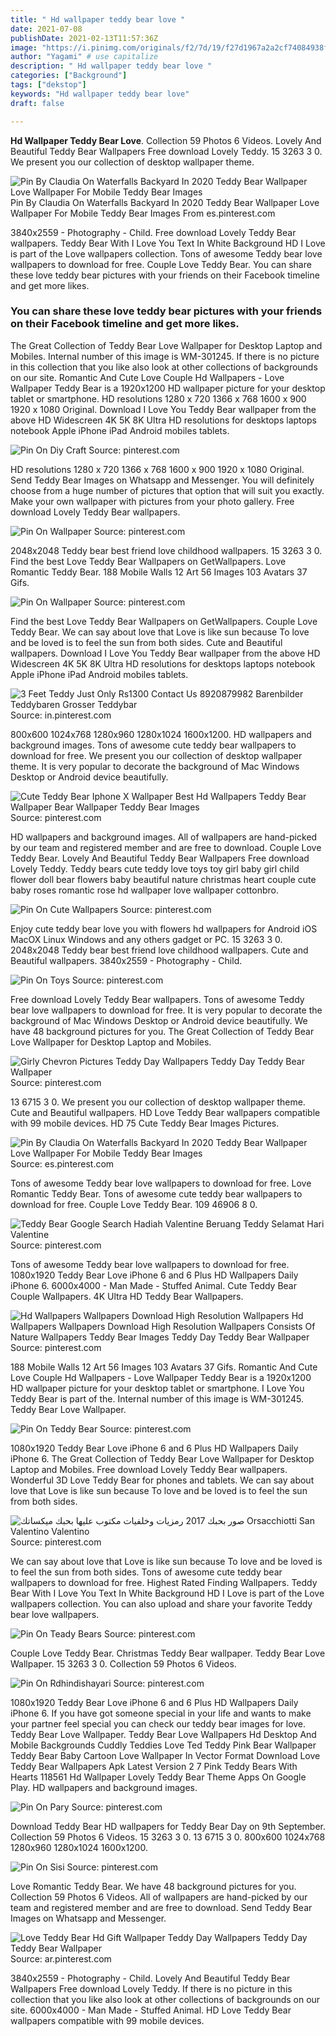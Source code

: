 ```yaml
---
title: " Hd wallpaper teddy bear love "
date: 2021-07-08
publishDate: 2021-02-13T11:57:36Z
image: "https://i.pinimg.com/originals/f2/7d/19/f27d1967a2a2cf74084938fcbc7a982a.jpg"
author: "Yagami" # use capitalize
description: " Hd wallpaper teddy bear love "
categories: ["Background"]
tags: ["dekstop"]
keywords: "Hd wallpaper teddy bear love"
draft: false

---
```



**Hd Wallpaper Teddy Bear Love**. Collection 59 Photos 6 Videos. Lovely And Beautiful Teddy Bear Wallpapers Free download Lovely Teddy. 15 3263 3 0. We present you our collection of desktop wallpaper theme.

![Pin By Claudia On Waterfalls Backyard In 2020 Teddy Bear Wallpaper Love Wallpaper For Mobile Teddy Bear Images](https://i.pinimg.com/736x/ce/1f/4f/ce1f4f922ce6e798cc4f60e480e42274.jpg "Pin By Claudia On Waterfalls Backyard In 2020 Teddy Bear Wallpaper Love Wallpaper For Mobile Teddy Bear Images")
Pin By Claudia On Waterfalls Backyard In 2020 Teddy Bear Wallpaper Love Wallpaper For Mobile Teddy Bear Images From es.pinterest.com


3840x2559 - Photography - Child. Free download Lovely Teddy Bear wallpapers. Teddy Bear With I Love You Text In White Background HD I Love is part of the Love wallpapers collection. Tons of awesome Teddy bear love wallpapers to download for free. Couple Love Teddy Bear. You can share these love teddy bear pictures with your friends on their Facebook timeline and get more likes.

### You can share these love teddy bear pictures with your friends on their Facebook timeline and get more likes.

The Great Collection of Teddy Bear Love Wallpaper for Desktop Laptop and Mobiles. Internal number of this image is WM-301245. If there is no picture in this collection that you like also look at other collections of backgrounds on our site. Romantic And Cute Love Couple Hd Wallpapers - Love Wallpaper Teddy Bear is a 1920x1200 HD wallpaper picture for your desktop tablet or smartphone. HD resolutions 1280 x 720 1366 x 768 1600 x 900 1920 x 1080 Original. Download I Love You Teddy Bear wallpaper from the above HD Widescreen 4K 5K 8K Ultra HD resolutions for desktops laptops notebook Apple iPhone iPad Android mobiles tablets.


![Pin On Diy Craft](https://i.pinimg.com/originals/5c/97/45/5c9745cc088298dac39147ce45dcc928.jpg "Pin On Diy Craft")
Source: pinterest.com

HD resolutions 1280 x 720 1366 x 768 1600 x 900 1920 x 1080 Original. Send Teddy Bear Images on Whatsapp and Messenger. You will definitely choose from a huge number of pictures that option that will suit you exactly. Make your own wallpaper with pictures from your photo gallery. Free download Lovely Teddy Bear wallpapers.

![Pin On Wallpaper](https://i.pinimg.com/originals/5e/72/c9/5e72c9bd9fe5a706eb54df93cbc5771d.jpg "Pin On Wallpaper")
Source: pinterest.com

2048x2048 Teddy bear best friend love childhood wallpapers. 15 3263 3 0. Find the best Love Teddy Bear Wallpapers on GetWallpapers. Love Romantic Teddy Bear. 188 Mobile Walls 12 Art 56 Images 103 Avatars 37 Gifs.

![Pin On Wallpaper](https://i.pinimg.com/originals/d1/88/f8/d188f85064dbfec56f260139f93f2165.jpg "Pin On Wallpaper")
Source: pinterest.com

Find the best Love Teddy Bear Wallpapers on GetWallpapers. Couple Love Teddy Bear. We can say about love that Love is like sun because To love and be loved is to feel the sun from both sides. Cute and Beautiful wallpapers. Download I Love You Teddy Bear wallpaper from the above HD Widescreen 4K 5K 8K Ultra HD resolutions for desktops laptops notebook Apple iPhone iPad Android mobiles tablets.

![3 Feet Teddy Just Only Rs1300 Contact Us 8920879982 Barenbilder Teddybaren Grosser Teddybar](https://i.pinimg.com/originals/e8/69/93/e86993e8a059b87441189b72a7c714fb.jpg "3 Feet Teddy Just Only Rs1300 Contact Us 8920879982 Barenbilder Teddybaren Grosser Teddybar")
Source: in.pinterest.com

800x600 1024x768 1280x960 1280x1024 1600x1200. HD wallpapers and background images. Tons of awesome cute teddy bear wallpapers to download for free. We present you our collection of desktop wallpaper theme. It is very popular to decorate the background of Mac Windows Desktop or Android device beautifully.

![Cute Teddy Bear Iphone X Wallpaper Best Hd Wallpapers Teddy Bear Wallpaper Bear Wallpaper Teddy Bear Images](https://i.pinimg.com/originals/1e/15/2c/1e152c0fc1f53ade5f6e7cc29f9cd060.jpg "Cute Teddy Bear Iphone X Wallpaper Best Hd Wallpapers Teddy Bear Wallpaper Bear Wallpaper Teddy Bear Images")
Source: pinterest.com

HD wallpapers and background images. All of wallpapers are hand-picked by our team and registered member and are free to download. Couple Love Teddy Bear. Lovely And Beautiful Teddy Bear Wallpapers Free download Lovely Teddy. Teddy bears cute teddy love toys toy girl baby girl child flower doll bear flowers baby beautiful nature christmas heart couple cute baby roses romantic rose hd wallpaper love wallpaper cottonbro.

![Pin On Cute Wallpapers](https://i.pinimg.com/originals/e1/a5/22/e1a522de2a7231f4a81c96e52ecbd0d3.jpg "Pin On Cute Wallpapers")
Source: pinterest.com

Enjoy cute teddy bear love you with flowers hd wallpapers for Android iOS MacOX Linux Windows and any others gadget or PC. 15 3263 3 0. 2048x2048 Teddy bear best friend love childhood wallpapers. Cute and Beautiful wallpapers. 3840x2559 - Photography - Child.

![Pin On Toys](https://i.pinimg.com/originals/fb/21/0f/fb210f6c43962a4b87b39cb2979c6676.jpg "Pin On Toys")
Source: pinterest.com

Free download Lovely Teddy Bear wallpapers. Tons of awesome Teddy bear love wallpapers to download for free. It is very popular to decorate the background of Mac Windows Desktop or Android device beautifully. We have 48 background pictures for you. The Great Collection of Teddy Bear Love Wallpaper for Desktop Laptop and Mobiles.

![Girly Chevron Pictures Teddy Day Wallpapers Teddy Day Teddy Bear Wallpaper](https://i.pinimg.com/originals/7c/4e/39/7c4e397dd839dde4a3886c328f377541.jpg "Girly Chevron Pictures Teddy Day Wallpapers Teddy Day Teddy Bear Wallpaper")
Source: pinterest.com

13 6715 3 0. We present you our collection of desktop wallpaper theme. Cute and Beautiful wallpapers. HD Love Teddy Bear wallpapers compatible with 99 mobile devices. HD 75 Cute Teddy Bear Images Pictures.

![Pin By Claudia On Waterfalls Backyard In 2020 Teddy Bear Wallpaper Love Wallpaper For Mobile Teddy Bear Images](https://i.pinimg.com/736x/ce/1f/4f/ce1f4f922ce6e798cc4f60e480e42274.jpg "Pin By Claudia On Waterfalls Backyard In 2020 Teddy Bear Wallpaper Love Wallpaper For Mobile Teddy Bear Images")
Source: es.pinterest.com

Tons of awesome Teddy bear love wallpapers to download for free. Love Romantic Teddy Bear. Tons of awesome cute teddy bear wallpapers to download for free. Couple Love Teddy Bear. 109 46906 8 0.

![Teddy Bear Google Search Hadiah Valentine Beruang Teddy Selamat Hari Valentine](https://i.pinimg.com/originals/45/d1/d2/45d1d20db8d1715c853128e51cb53052.jpg "Teddy Bear Google Search Hadiah Valentine Beruang Teddy Selamat Hari Valentine")
Source: pinterest.com

Tons of awesome Teddy bear love wallpapers to download for free. 1080x1920 Teddy Bear Love iPhone 6 and 6 Plus HD Wallpapers Daily iPhone 6. 6000x4000 - Man Made - Stuffed Animal. Cute Teddy Bear Couple Wallpapers. 4K Ultra HD Teddy Bear Wallpapers.

![Hd Wallpapers Wallpapers Download High Resolution Wallpapers Hd Wallpapers Wallpapers Download High Resolution Wallpapers Consists Of Nature Wallpapers Teddy Bear Images Teddy Day Teddy Bear Wallpaper](https://i.pinimg.com/originals/b1/8f/fc/b18ffc5a92ba20ce7458c4d13b8c33b5.jpg "Hd Wallpapers Wallpapers Download High Resolution Wallpapers Hd Wallpapers Wallpapers Download High Resolution Wallpapers Consists Of Nature Wallpapers Teddy Bear Images Teddy Day Teddy Bear Wallpaper")
Source: pinterest.com

188 Mobile Walls 12 Art 56 Images 103 Avatars 37 Gifs. Romantic And Cute Love Couple Hd Wallpapers - Love Wallpaper Teddy Bear is a 1920x1200 HD wallpaper picture for your desktop tablet or smartphone. I Love You Teddy Bear is part of the. Internal number of this image is WM-301245. Teddy Bear Love Wallpaper.

![Pin On Teddy Bear](https://i.pinimg.com/736x/bd/7e/a4/bd7ea444641930cbd78765067d3e0cf5.jpg "Pin On Teddy Bear")
Source: pinterest.com

1080x1920 Teddy Bear Love iPhone 6 and 6 Plus HD Wallpapers Daily iPhone 6. The Great Collection of Teddy Bear Love Wallpaper for Desktop Laptop and Mobiles. Free download Lovely Teddy Bear wallpapers. Wonderful 3D Love Teddy Bear for phones and tablets. We can say about love that Love is like sun because To love and be loved is to feel the sun from both sides.

![صور بحبك 2017 رمزيات وخلفيات مكتوب عليها بحبك ميكساتك Orsacchiotti San Valentino Valentino](https://i.pinimg.com/originals/82/83/d1/8283d13ede2b7e428da9972bb3f22f33.jpg "صور بحبك 2017 رمزيات وخلفيات مكتوب عليها بحبك ميكساتك Orsacchiotti San Valentino Valentino")
Source: pinterest.com

We can say about love that Love is like sun because To love and be loved is to feel the sun from both sides. Tons of awesome cute teddy bear wallpapers to download for free. Highest Rated Finding Wallpapers. Teddy Bear With I Love You Text In White Background HD I Love is part of the Love wallpapers collection. You can also upload and share your favorite Teddy bear love wallpapers.

![Pin On Teady Bears](https://i.pinimg.com/736x/ed/86/8a/ed868a0a60877f63158beee75a5e7aa8.jpg "Pin On Teady Bears")
Source: pinterest.com

Couple Love Teddy Bear. Christmas Teddy Bear wallpaper. Teddy Bear Love Wallpaper. 15 3263 3 0. Collection 59 Photos 6 Videos.

![Pin On Rdhindishayari](https://i.pinimg.com/originals/06/d2/e9/06d2e998612658103c94445874b28638.jpg "Pin On Rdhindishayari")
Source: pinterest.com

1080x1920 Teddy Bear Love iPhone 6 and 6 Plus HD Wallpapers Daily iPhone 6. If you have got someone special in your life and wants to make your partner feel special you can check our teddy bear images for love. Teddy Bear Love Wallpaper. Teddy Bear Love Wallpapers Hd Desktop And Mobile Backgrounds Cuddly Teddies Love Ted Teddy Pink Bear Wallpaper Teddy Bear Baby Cartoon Love Wallpaper In Vector Format Download Love Teddy Bear Wallpapers Apk Latest Version 2 7 Pink Teddy Bears With Hearts 118561 Hd Wallpaper Lovely Teddy Bear Theme Apps On Google Play. HD wallpapers and background images.

![Pin On Pary](https://i.pinimg.com/474x/99/75/c2/9975c269a5525131b9edf2d4ca0819ec.jpg "Pin On Pary")
Source: pinterest.com

Download Teddy Bear HD wallpapers for Teddy Bear Day on 9th September. Collection 59 Photos 6 Videos. 15 3263 3 0. 13 6715 3 0. 800x600 1024x768 1280x960 1280x1024 1600x1200.

![Pin On Sisi](https://i.pinimg.com/originals/e0/74/ef/e074ef60ab211fb42f306086002674f5.jpg "Pin On Sisi")
Source: pinterest.com

Love Romantic Teddy Bear. We have 48 background pictures for you. Collection 59 Photos 6 Videos. All of wallpapers are hand-picked by our team and registered member and are free to download. Send Teddy Bear Images on Whatsapp and Messenger.

![Love Teddy Bear Hd Gift Wallpaper Teddy Day Wallpapers Teddy Day Teddy Bear Wallpaper](https://i.pinimg.com/originals/f2/7d/19/f27d1967a2a2cf74084938fcbc7a982a.jpg "Love Teddy Bear Hd Gift Wallpaper Teddy Day Wallpapers Teddy Day Teddy Bear Wallpaper")
Source: ar.pinterest.com

3840x2559 - Photography - Child. Lovely And Beautiful Teddy Bear Wallpapers Free download Lovely Teddy. If there is no picture in this collection that you like also look at other collections of backgrounds on our site. 6000x4000 - Man Made - Stuffed Animal. HD Love Teddy Bear wallpapers compatible with 99 mobile devices.

